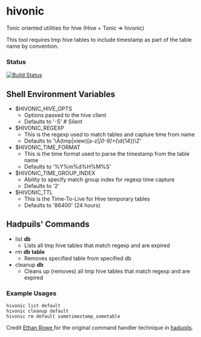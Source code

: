 hivonic
========

Tonic oriented utilities for hive (Hive + Tonic => hivonic)

This tool requires tmp hive tables to include timestamp as part of the table name by convention.

### Status
[![Build Status](https://travis-ci.org/willdrew/hivonic.svg?branch=master)](https://travis-ci.org/willdrew/hivonic)


## Shell Environment Variables
- $HIVONIC_HIVE_OPTS
    * Options passed to the hive client
    * Defaults to '-S' # Silent
- $HIVONIC_REGEXP
    * This is the regexp used to match tables and capture time from name
    * Defaults to '\A(tmp|view)[a-z|_|0-9]+_(\d{14})\Z'
- $HIVONIC_TIME_FORMAT
    * This is the time format used to parse the timestamp from the table name
    * Defaults to '%Y%m%d%H%M%S'
- $HIVONIC_TIME_GROUP_INDEX
    * Ability to specify match group index for regexp time capture
    * Defaults to '2'
- $HIVONIC_TTL
    * This is the Time-To-Live for Hive temporary tables
    * Defaults to '86400' (24 hours)


## Hadpuils' Commands
- list __db__
    * Lists all tmp hive tables that match regexp and are expired
- rm __db__ __table__
    * Removes specified table from specified db
- cleanup __db__
    * Cleans up (removes) all tmp hive tables that match regexp and are expired


### Example Usages
``` shell
hivonic list default
hivonic cleanup default
hivonic rm default sometimestamp_sometable
```


Credit [Ethan Rowe ](https://github.com/ethanrowe) for the original command handler technique in [hadupils](https://github.com/ethanrowe/hadupils).
